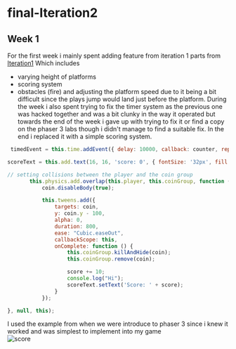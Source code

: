 # final-Iteration2
## Week 1
For the first week  i mainly spent adding feature from iteration 1 
parts from [Iteration1](https://github.com/JAX3/Runner-game-Iteration1) Which includes 
- varying height of platforms
- scoring system
- obstacles (fire)
and adjusting the platform speed due to it being a bit difficult  since the plays jump would land just before the platform.
During the week i also spent trying to fix the timer system as the previous one was hacked together and was a bit clunky in the way it operated  but towards the end of the week i gave up with trying to fix it or find a copy on the phaser 3 labs though i didn't manage to find a suitable fix. In the end i replaced it with a simple scoring system.
```javascript
 timedEvent = this.time.addEvent({ delay: 10000, callback: counter, repeat: 10, startAt: 8000 });
 ```
 ```javascript
 scoreText = this.add.text(16, 16, 'score: 0', { fontSize: '32px', fill: '#000' });
 
 // setting collisions between the player and the coin group
        this.physics.add.overlap(this.player, this.coinGroup, function (player, coin) {
            coin.disableBody(true);

            this.tweens.add({
                targets: coin,
                y: coin.y - 100,
                alpha: 0,
                duration: 800,
                ease: "Cubic.easeOut",
                callbackScope: this,
                onComplete: function () {
                    this.coinGroup.killAndHide(coin);
                    this.coinGroup.remove(coin);

                    score += 10;
                    console.log("Hi");
                    scoreText.setText('Score: ' + score);
                }
            });

}, null, this);
 ```
 I used the example from when we were introduce to phaser 3 since i knew it worked and was simplest to implement into my game  
![score](https://imgur.com/a/nVPh3MK)

